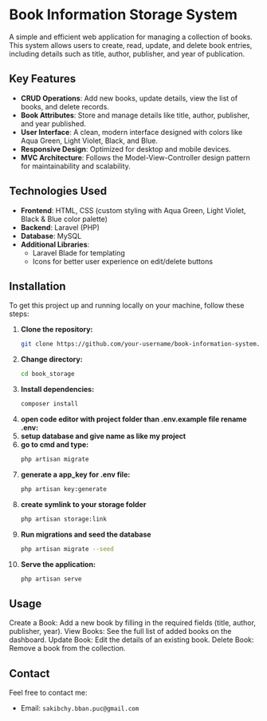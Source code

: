 # Book Information Storage System

A simple and efficient web application for managing a collection of books. This system allows users to create, read, update, and delete book entries, including details such as title, author, publisher, and year of publication.

## Key Features

- **CRUD Operations**: Add new books, update details, view the list of books, and delete records.
- **Book Attributes**: Store and manage details like title, author, publisher, and year published.
- **User Interface**: A clean, modern interface designed with colors like Aqua Green, Light Violet, Black, and Blue.
- **Responsive Design**: Optimized for desktop and mobile devices.
- **MVC Architecture**: Follows the Model-View-Controller design pattern for maintainability and scalability.

## Technologies Used

- **Frontend**: HTML, CSS (custom styling with Aqua Green, Light Violet, Black & Blue color palette)
- **Backend**: Laravel (PHP)
- **Database**: MySQL
- **Additional Libraries**: 
  - Laravel Blade for templating
  - Icons for better user experience on edit/delete buttons

## Installation

To get this project up and running locally on your machine, follow these steps:

1. **Clone the repository:**
   ```bash
   git clone https://github.com/your-username/book-information-system.git
2. **Change directory:**
   ```bash
   cd book_storage
3. **Install dependencies:**
   ```bash
   composer install
4. **open code editor with project folder than .env.example file rename .env:**
5. **setup database and give name as like my project**
6. **go to cmd and type:**
   ```bash
   php artisan migrate
7. **generate a app_key for .env file:**
   ```bash
   php artisan key:generate
8. **create symlink to your storage folder**
   ```bash
   php artisan storage:link
9. **Run migrations and seed the database**
   ```bash
   php artisan migrate --seed
1. **Serve the application:**
   ```bash
   php artisan serve

## Usage

Create a Book: Add a new book by filling in the required fields (title, author, publisher, year).
View Books: See the full list of added books on the dashboard.
Update Book: Edit the details of an existing book.
Delete Book: Remove a book from the collection.


## Contact
Feel free to contact me:
- Email: `sakibchy.bban.puc@gmail.com`


   

